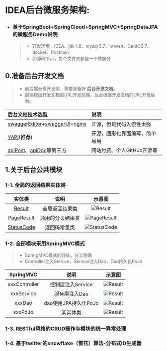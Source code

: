 # IDEA后台微服务架构:

- ### 基于SpringBoot+SpringCloud+SpringMVC+SpringDataJPA的微服务Demo说明  
  > - 开发环境：IDEA、jdk 1.8、mysql 5.7、maven、CentOS 7、docker、Postman
  > - 如源码所示，每个文件夹都是一个微服务
  
## 0.准备后台开发文档  

> - 前后端分离开发前，需要准备好 **后台开发文档**。  
> - 前端根据开发文档的URL开发前端，后台根据开发文档的URL开发后台。

|后台文档技术选型 |说明 |
|:-----|:------|
| [swaggerEditor](https://swagger.io/tools/swagger-editor/)+[swaggerUI](https://swagger.io/tools/swagger-ui/)+[nginx](http://nginx.org/en/download.html) | 开源，但是代码入侵性太强 |
| [YAPI](http://yapi.demo.qunar.com/)(**推荐**) | 开源，图形化界面编写，简单易用 |
| [apiPost](https://www.apipost.cn/)、[apiDoc](http://apidocjs.com/)等第三方 | 网站付费、个人GitHub开源等 |

## 1.关于后台公共模块

### 1-1. 全局的返回结果实体类
|实体类|说明|示意图|
|:------:|:------:|:------:|
|[Result](https://github.com/panchaopeng/pcp_parent/tree/master/pcp_common/src/main/java/entity/Result.java)|全局返回结果类|![Result](https://github.com/panchaopeng/pcp_parent/blob/master/img/1.common.result.png)|
|[PageResult](https://github.com/panchaopeng/pcp_parent/tree/master/pcp_common/src/main/java/entity/PageResult.java)|通用的分页结果类|![PageResult](https://github.com/panchaopeng/pcp_parent/blob/master/img/1.common.PageResult.png)|
|[StatusCode](https://github.com/panchaopeng/pcp_parent/tree/master/pcp_common/src/main/java/entity/StatusCode.java)|返回码常量类|![StatusCode](https://github.com/panchaopeng/pcp_parent/blob/master/img/1.common.StatusCode.png)|  

### 1-2. 全部模块采用SpringMVC模式

> - SpringMVC模式的好处，分工明确  
> - Controller注入Service，Service注入Dao，Dao持久化PoJo  

|SpringMVC|说明|示意图|
|:------:|:----------:|:--------:|
|xxxController|控制层注入Service| ![Result](https://github.com/panchaopeng/pcp_parent/blob/master/img/1.common.result.png)|
|xxxService|服务层注入Dao| ![Result](https://github.com/panchaopeng/pcp_parent/blob/master/img/1.common.result.png)|
|xxxDao|dao使用JPA持久化PoJo| ![Result](https://github.com/panchaopeng/pcp_parent/blob/master/img/1.common.result.png)|
|xxxPoJo|某实体类| ![Result](https://github.com/panchaopeng/pcp_parent/blob/master/img/1.common.result.png)|





### 1-3. RESTful风格的CRUD操作与模块的统一异常处理
### 1-4. 基于twitter的snowflake（雪花）算法-分布式ID生成器







